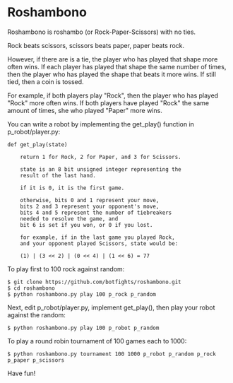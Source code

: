 Roshambono
==========

Roshambono is roshambo (or Rock-Paper-Scissors) with no ties.

Rock beats scissors, scissors beats paper, paper beats rock.

However, if there are is a tie, the player who has played that shape
more often wins. If each player has played that shape the same number 
of times, then the player who has played the shape that beats it more
wins. If still tied, then a coin is tossed.

For example, if both players play "Rock", then the player who
has played "Rock" more often wins. If both players have played 
"Rock" the same amount of times, she who played "Paper" more wins.

You can write a robot by implementing the get\_play() function in 
p\_robot/player.py:

    def get_play(state) 
        
        return 1 for Rock, 2 for Paper, and 3 for Scissors.
    
        state is an 8 bit unsigned integer representing the
        result of the last hand. 

        if it is 0, it is the first game. 

        otherwise, bits 0 and 1 represent your move,
        bits 2 and 3 represent your opponent's move, 
        bits 4 and 5 represent the number of tiebreakers
        needed to resolve the game, and 
        bit 6 is set if you won, or 0 if you lost.

        for example, if in the last game you played Rock,
        and your opponent played Scissors, state would be:

        (1) | (3 << 2) | (0 << 4) | (1 << 6) = 77

To play first to 100 rock against random:

    $ git clone https://github.com/botfights/roshambono.git
    $ cd roshambono
    $ python roshambono.py play 100 p_rock p_random

Next, edit p\_robot/player.py, implement get\_play(), then play your
robot against the random:

    $ python roshambono.py play 100 p_robot p_random

To play a round robin tournament of 100 games each to 1000:
    
    $ python roshambono.py tournament 100 1000 p_robot p_random p_rock p_paper p_scissors

Have fun!

